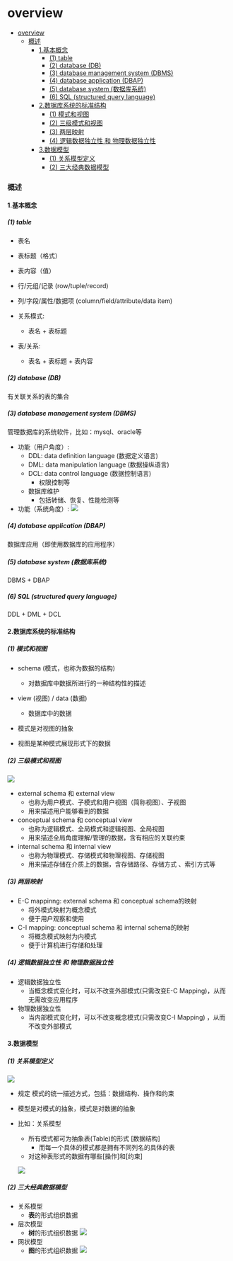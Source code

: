# overview


<!-- @import "[TOC]" {cmd="toc" depthFrom=1 depthTo=6 orderedList=false} -->

<!-- code_chunk_output -->

- [overview](#overview)
    - [概述](#概述)
      - [1.基本概念](#1基本概念)
        - [(1) table](#1-table)
        - [(2) database (DB)](#2-database-db)
        - [(3) database management system (DBMS)](#3-database-management-system-dbms)
        - [(4) database application (DBAP)](#4-database-application-dbap)
        - [(5) database system (数据库系统)](#5-database-system-数据库系统)
        - [(6) SQL (structured query language)](#6-sql-structured-query-language)
      - [2.数据库系统的标准结构](#2数据库系统的标准结构)
        - [(1) 模式和视图](#1-模式和视图)
        - [(2) 三级模式和视图](#2-三级模式和视图)
        - [(3) 两层映射](#3-两层映射)
        - [(4) 逻辑数据独立性 和 物理数据独立性](#4-逻辑数据独立性-和-物理数据独立性)
      - [3.数据模型](#3数据模型)
        - [(1) 关系模型定义](#1-关系模型定义)
        - [(2) 三大经典数据模型](#2-三大经典数据模型)

<!-- /code_chunk_output -->

### 概述

#### 1.基本概念

##### (1) table

* 表名
* 表标题（格式）
* 表内容（值）
* 行/元组/记录 (row/tuple/record)
* 列/字段/属性/数据项 (column/field/attribute/data item)

* 关系模式: 
    * 表名 + 表标题
* 表/关系: 
    * 表名 + 表标题 + 表内容

##### (2) database (DB)
有关联关系的表的集合

##### (3) database management system (DBMS)
管理数据库的系统软件，比如：mysql、oracle等
* 功能（用户角度）:
    * DDL: data definition language (数据定义语言)
    * DML: data manipulation language (数据操纵语言)
    * DCL: data control language (数据控制语言)
        * 权限控制等
    * 数据库维护
        * 包括转储、恢复、性能检测等
* 功能（系统角度）:
![](./imgs/overview_01.png)

##### (4) database application (DBAP)
数据库应用（即使用数据库的应用程序）

##### (5) database system (数据库系统)
DBMS + DBAP

##### (6) SQL (structured query language)

DDL + DML + DCL

#### 2.数据库系统的标准结构

##### (1) 模式和视图

* schema (模式，也称为数据的结构)
    * 对数据库中数据所进行的一种结构性的描述
* view (视图) / data (数据)
    * 数据库中的数据

* 模式是对视图的抽象
* 视图是某种模式展现形式下的数据

##### (2) 三级模式和视图
![](./imgs/overview_02.png)

* external schema 和 external view
    * 也称为用户模式、子模式和用户视图（简称视图）、子视图
    * 用来描述用户能够看到的数据
* conceptual schema 和 conceptual view
    * 也称为逻辑模式、全局模式和逻辑视图、全局视图
    * 用来描述全局角度理解/管理的数据，含有相应的关联约束
* internal schema 和 internal view
    * 也称为物理模式、存储模式和物理视图、存储视图
    * 用来描述存储在介质上的数据，含存储路径、存储方式 、索引方式等

##### (3) 两层映射

* E-C mappinng: external schema 和 conceptual schema的映射
    * 将外模式映射为概念模式
    * 便于用户观察和使用
* C-I mapping: conceptual schema 和 internal schema的映射
    * 将概念模式映射为内模式
    * 便于计算机进行存储和处理

##### (4) 逻辑数据独立性 和 物理数据独立性

* 逻辑数据独立性
    * 当概念模式变化时，可以不改变外部模式(只需改变E-C Mapping)，从而无需改变应用程序
* 物理数据独立性
    * 当内部模式变化时，可以不改变概念模式(只需改变C-I Mapping) ，从而不改变外部模式

#### 3.数据模型

##### (1) 关系模型定义
![](./imgs/overview_04.png)
* 规定 模式的统一描述方式，包括：数据结构、操作和约束
* 模型是对模式的抽象，模式是对数据的抽象
* 比如：关系模型
    * 所有模式都可为抽象表(Table)的形式 [数据结构]
        * 而每一个具体的模式都是拥有不同列名的具体的表
    * 对这种表形式的数据有哪些[操作]和[约束]

    ![](./imgs/overview_03.png)

##### (2) 三大经典数据模型

* 关系模型
    * **表**的形式组织数据
* 层次模型
    * **树**的形式组织数据
    ![](./imgs/overview_05.png)
* 网状模型
    * **图**的形式组织数据
    ![](./imgs/overview_06.png)